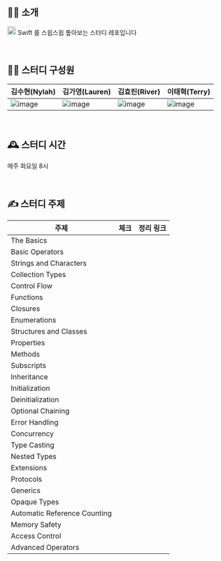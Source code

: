 ## 💁‍♂️ 소개
<img src="https://user-images.githubusercontent.com/57262833/153530073-9f024a24-84e4-4e03-b599-958d0bfbc0f1.png" width=20/> Swift 를 스윕스윕 톺아보는 스터디 레포입니다

<br/>

## 👩‍💻 스터디 구성원
|  김수현(Nylah) | 김가영(Lauren)  | 김효린(River) |  이태혁(Terry) |   
|---|---|---|---|
| ![image](https://user-images.githubusercontent.com/55867479/153530358-735c82db-4f14-48d5-857f-d037ecd4b989.png) | ![image](https://user-images.githubusercontent.com/55867479/153530190-92d91d54-23c9-4c86-8d05-5a4d4a2cd70b.png) | ![image](https://user-images.githubusercontent.com/55867479/153530345-8940b5ed-311a-491a-a85c-ccc9a696b3fb.png) | ![image](https://user-images.githubusercontent.com/55867479/153530325-5cfc6c93-5f5c-4153-b557-fdfcbb298dc9.png) |

<br/>

## 🕰 스터디 시간
매주 화요일 8시

<br/>

## ✍ 스터디 주제 
  주제 | 체크 | 정리 링크 
------|-----|---------|
The Basics| | |
Basic Operators| | | 
Strings and Characters| | | 
Collection Types| | | 
Control Flow| | | 
Functions| | | 
Closures| | | 
Enumerations| | | 
Structures and Classes| | | 
Properties| | | 
Methods| | | 
Subscripts| | | 
Inheritance| | | 
Initialization| | | 
Deinitialization| | | 
Optional Chaining| | | 
Error Handling| | | 
Concurrency| | | 
Type Casting| | | 
Nested Types| | | 
Extensions| | | 
Protocols| | | 
Generics| | | 
Opaque Types| | | 
Automatic Reference Counting| | | 
Memory Safety| | | 
Access Control| | | 
Advanced Operators| | | 

